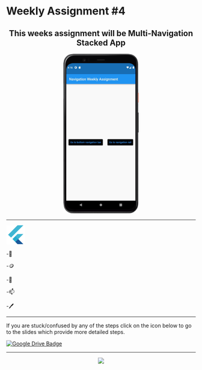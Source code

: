  # Weekly Assignment #4

<div id="header" align="center">
<h2>
  This weeks assignment will be Multi-Navigation Stacked App
</h2>
</div>

  
 <div align="center">
<img src = "https://github.com/SiGMobileUIUC/WeeklyAssignments/blob/main/pictures/weekly_assignment_4.gif?raw=true" width= "200"/>
</div>

<div align="left">

---

<div>
<img src = "https://raw.githubusercontent.com/devicons/devicon/master/icons/flutter/flutter-original.svg" width = "50px">
</div>
 
-:scroll: 

-:coin: 

-:e-mail: 

-:mailbox: 

-:pen: 


---


If you are stuck/confused by any of the steps click on the icon below to go to the slides which provide more detailed steps.

<a href="https://docs.google.com/presentation/d/1RpNfCpFAyltxYZmiZK_oPg7K6-4klazv8xU_ZNhX_Sk/edit?usp=sharing">
    <img src="https://img.shields.io/badge/Slides-yellow?style=for-the-badge&logo=google drive&logoColor=white" alt="Google Drive Badge"/>
    
</div>

---

<div align="center">
 <img src="https://media.giphy.com/media/13HgwGsXF0aiGY/giphy.gif" width="200"/>
</div>


